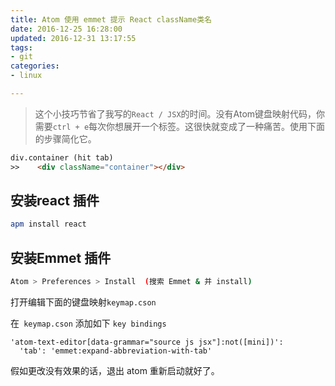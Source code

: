 ```yaml
---
title: Atom 使用 emmet 提示 React className类名
date: 2016-12-25 16:28:00
updated: 2016-12-31 13:17:55
tags: 
- git
categories: 
- linux

---
```

> 这个小技巧节省了我写的`React / JSX`的时间。没有Atom键盘映射代码，你需要`ctrl + e`每次你想展开一个标签。这很快就变成了一种痛苦。使用下面的步骤简化它。

```html
div.container (hit tab)
>>    <div className="container"></div>
```


<!--more-->


## 安装react 插件
```bash
apm install react
```
## 安装Emmet 插件
```bash
Atom > Preferences > Install  (搜索 Emmet & 并 install)
```
打开编辑下面的键盘映射`keymap.cson`

在` keymap.cson` 添加如下 `key bindings`
```
'atom-text-editor[data-grammar="source js jsx"]:not([mini])':
  'tab': 'emmet:expand-abbreviation-with-tab'
```

假如更改没有效果的话，退出 atom 重新启动就好了。


  [1]: https://imgs.gnux.cn/usr/uploads/2016/12/4019735758.png